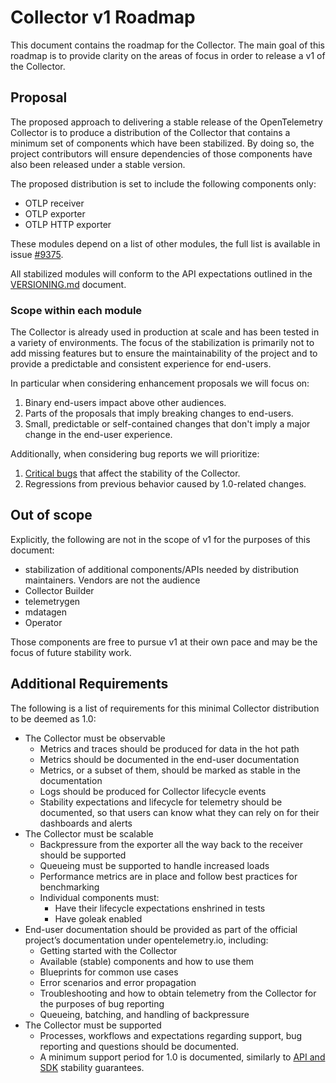 # Collector v1 Roadmap

This document contains the roadmap for the Collector. The main goal of this roadmap is to provide clarity on the areas of focus in order to release a v1 of the Collector.

## Proposal

The proposed approach to delivering a stable release of the OpenTelemetry Collector is to produce a distribution of the Collector that contains a minimum set of components which have been stabilized. By doing so, the project contributors will ensure dependencies of those components have also been released under a stable version.

The proposed distribution is set to include the following components only:

- OTLP receiver
- OTLP exporter
- OTLP HTTP exporter

These modules depend on a list of other modules, the full list is available in issue [#9375](https://github.com/open-telemetry/opentelemetry-collector/issues/9375).

All stabilized modules will conform to the API expectations outlined in the [VERSIONING.md](../VERSIONING.md) document.

### Scope within each module

The Collector is already used in production at scale and has been tested in a variety of
environments. The focus of the stabilization is primarily not to add missing features but to ensure
the maintainability of the project and to provide a predictable and consistent experience for
end-users.

In particular when considering enhancement proposals we will focus on:
1. Binary end-users impact above other audiences.
2. Parts of the proposals that imply breaking changes to end-users.
3. Small, predictable or self-contained changes that don't imply a major change in the end-user
   experience.

Additionally, when considering bug reports we will prioritize:
1. [Critical bugs](release.md#bugfix-release-criteria) that affect the stability of the Collector.
2. Regressions from previous behavior caused by 1.0-related changes.

## Out of scope

Explicitly, the following are not in the scope of v1 for the purposes of this document:

* stabilization of additional components/APIs needed by distribution maintainers. Vendors are not the audience
* Collector Builder
* telemetrygen
* mdatagen
* Operator

Those components are free to pursue v1 at their own pace and may be the focus of future stability work.

## Additional Requirements

The following is a list of requirements for this minimal Collector distribution to be deemed as 1.0:

* The Collector must be observable
  * Metrics and traces should be produced for data in the hot path
  * Metrics should be documented in the end-user documentation
  * Metrics, or a subset of them, should be marked as stable in the documentation
  * Logs should be produced for Collector lifecycle events
  * Stability expectations and lifecycle for telemetry should be documented, so that users can know what they can rely on  for their dashboards and alerts
* The Collector must be scalable
  * Backpressure from the exporter all the way back to the receiver should be supported
  * Queueing must be supported to handle increased loads
  * Performance metrics are in place and follow best practices for benchmarking
  * Individual components must:
    * Have their lifecycle expectations enshrined in tests
    * Have goleak enabled
* End-user documentation should be provided as part of the official project’s documentation under opentelemetry.io, including:
  * Getting started with the Collector
  * Available (stable) components and how to use them
  * Blueprints for common use cases
  * Error scenarios and error propagation
  * Troubleshooting and how to obtain telemetry from the Collector for the purposes of bug reporting
  * Queueing, batching, and handling of backpressure
* The Collector must be supported
  * Processes, workflows and expectations regarding support, bug reporting and questions should be documented.
  * A minimum support period for 1.0 is documented, similarly to [API and SDK](https://github.com/open-telemetry/opentelemetry-specification/blob/main/specification/versioning-and-stability.md#api-support) stability guarantees.
